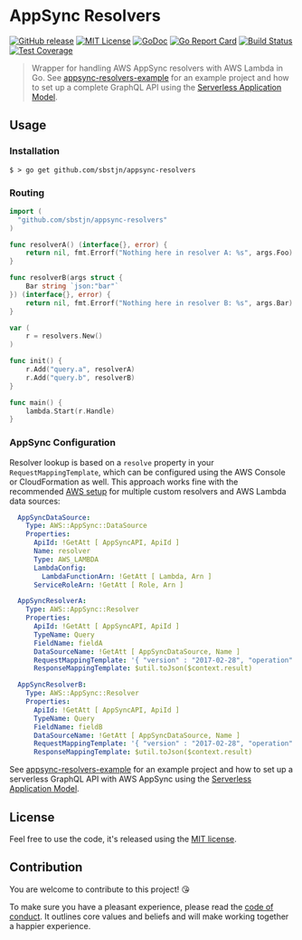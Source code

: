 # AppSync Resolvers

[![GitHub release](https://img.shields.io/github/release/sbstjn/appsync-resolvers.svg?maxAge=600)](https://github.com/sbstjn/appsync-resolvers/releases)
[![MIT License](https://img.shields.io/github/license/sbstjn/appsync-resolvers.svg?maxAge=3600)](https://github.com/sbstjn/appsync-resolvers/blob/master/LICENSE.md)
[![GoDoc](https://godoc.org/github.com/sbstjn/appsync-resolvers?status.svg)](https://godoc.org/github.com/sbstjn/appsync-resolvers)
[![Go Report Card](https://goreportcard.com/badge/github.com/sbstjn/appsync-resolvers)](https://goreportcard.com/report/github.com/sbstjn/appsync-resolvers)
[![Build Status](https://img.shields.io/circleci/project/sbstjn/appsync-resolvers.svg?maxAge=600)](https://circleci.com/gh/sbstjn/appsync-resolvers)
[![Test Coverage](https://api.codeclimate.com/v1/badges/ae56f89b122d14b9749e/test_coverage)](https://codeclimate.com/github/sbstjn/appsync-resolvers/test_coverage)

> Wrapper for handling AWS AppSync resolvers with AWS Lambda in Go. See [appsync-resolvers-example] for an example project and how to set up a complete GraphQL API using the [Serverless Application Model].

## Usage

### Installation

```
$ > go get github.com/sbstjn/appsync-resolvers
```

### Routing

```go
import (
  "github.com/sbstjn/appsync-resolvers"
)

func resolverA() (interface{}, error) {
	return nil, fmt.Errorf("Nothing here in resolver A: %s", args.Foo)
}

func resolverB(args struct {
	Bar string `json:"bar"`
}) (interface{}, error) {
	return nil, fmt.Errorf("Nothing here in resolver B: %s", args.Bar)
}

var (
	r = resolvers.New()
)

func init() {
	r.Add("query.a", resolverA)
	r.Add("query.b", resolverB)
}

func main() {
	lambda.Start(r.Handle)
}
```

### AppSync Configuration

Resolver lookup is based on a `resolve` property in your `RequestMappingTemplate`, which can be configured using the AWS Console or CloudFormation as well. This approach works fine with the recommended [AWS setup] for multiple custom resolvers and AWS Lambda data sources:

```yaml
  AppSyncDataSource:
    Type: AWS::AppSync::DataSource
    Properties:
      ApiId: !GetAtt [ AppSyncAPI, ApiId ]
      Name: resolver
      Type: AWS_LAMBDA
      LambdaConfig:
        LambdaFunctionArn: !GetAtt [ Lambda, Arn ]
      ServiceRoleArn: !GetAtt [ Role, Arn ]

  AppSyncResolverA:
    Type: AWS::AppSync::Resolver
    Properties:
      ApiId: !GetAtt [ AppSyncAPI, ApiId ]
      TypeName: Query
      FieldName: fieldA
      DataSourceName: !GetAtt [ AppSyncDataSource, Name ]
      RequestMappingTemplate: '{ "version" : "2017-02-28", "operation": "Invoke", "payload": { "resolve": "query.a", "arguments": $utils.toJson($context.arguments) } }'
      ResponseMappingTemplate: $util.toJson($context.result)

  AppSyncResolverB:
    Type: AWS::AppSync::Resolver
    Properties:
      ApiId: !GetAtt [ AppSyncAPI, ApiId ]
      TypeName: Query
      FieldName: fieldB
      DataSourceName: !GetAtt [ AppSyncDataSource, Name ]
      RequestMappingTemplate: '{ "version" : "2017-02-28", "operation": "Invoke", "payload": { "resolve": "query.b", "arguments": $utils.toJson($context.arguments) } }'
      ResponseMappingTemplate: $util.toJson($context.result)
```

See [appsync-resolvers-example] for an example project and how to set up a serverless GraphQL API with AWS AppSync using the [Serverless Application Model].

## License

Feel free to use the code, it's released using the [MIT license](LICENSE.md).

## Contribution

You are welcome to contribute to this project! 😘 

To make sure you have a pleasant experience, please read the [code of conduct](CODE_OF_CONDUCT.md). It outlines core values and beliefs and will make working together a happier experience.

[appsync-resolvers-example]: https://github.com/sbstjn/appsync-resolvers-example
[Serverless Application Model]: https://github.com/awslabs/serverless-application-model
[AWS setup]: https://docs.aws.amazon.com/appsync/latest/devguide/tutorial-lambda-resolvers.html